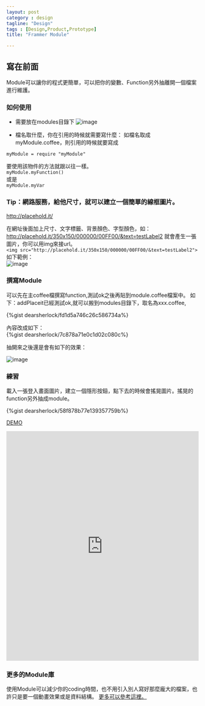 ```yaml
---
layout: post
category : design 
tagline: "Design"
tags : [Design,Product,Prototype]
title: "Frammer Module"

---
```

## 寫在前面
Module可以讓你的程式更簡單，可以把你的變數、Function另外抽離開一個檔案進行維護。  

### 如何使用

- 需要放在modules目錄下
![image](https://farm2.staticflickr.com/1501/24161401276_fee85e95d7_o.png)


- 檔名取什麼，你在引用的時候就需要寫什麼：
如檔名取成myModule.coffee，則引用的時候就要寫成

`myModule = require "myModule"`

要使用該物件的方法就跟以往一樣。  
`myModule.myFunction()`   
或是  
`myModule.myVar`


### Tip：網路服務，給他尺寸，就可以建立一個簡單的線框圖片。

http://placehold.it/

在網址後面加上尺寸、文字標籤、背景顏色、字型顏色，如：
http://placehold.it/350x150/000000/00FF00/&text=testLabel2
就會產生一張圖片，你可以用img來接url。  
`<img src="http://placehold.it/350x150/000000/00FF00/&text=testLabel2">
`  
如下範例：  
![image](http://placehold.it/350x150/000000/00FF00/&text=testLabel2)



### 撰寫Module
可以先在主coffee檔撰寫function,測試ok之後再貼到module.coffee檔案中。
如下：addPlaceit已經測試ok,就可以搬到modules目錄下，取名為xxx.coffee,

{%gist dearsherlock/fd1d5a746c26c586734a%}

內容改成如下：  
{%gist dearsherlock/7c878a71e0c1d02c080c%}

抽開來之後還是會有如下的效果：

![image](https://farm2.staticflickr.com/1453/23561065653_693313b8f0_o.png)


### 練習  
載入一張登入畫面圖片，建立一個隱形按鈕，點下去的時候會搖晃圖片。搖晃的function另外抽成module。

{%gist dearsherlock/58f878b77e139357759b%}


[DEMO](http://share.framerjs.com/8n8libb7mu04/)

<iframe src="http://share.framerjs.com/8n8libb7mu04/" height="600" width="100%" frameborder="0" 
     allowfullscreen="allowfullscreen">
</iframe>


### 更多的Module庫
使用Module可以減少你的coding時間，也不用引入別人寫好那麼龐大的檔案，也許只是要一個動畫效果或是資料結構。
[更多可以參考這裡。](http://www.prototypingwithframer.com/framer-modules/)

